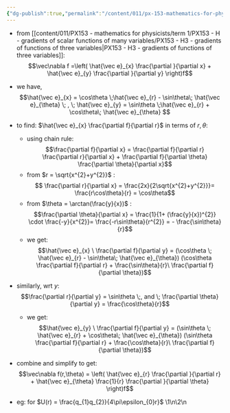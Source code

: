 ```yaml
---
{"dg-publish":true,"permalink":"/content/011/px-153-mathematics-for-physicists/term-1/px-153-h-gradients-of-scalar-functions-of-many-variables/px-153-h6-gradient-operator/","noteIcon":"1","created":"2024-11-25T10:50:32.000+00:00","updated":"2024-11-26T19:37:56.097+00:00"}
---
```


- from [[content/011/PX153 - mathematics for physicists/term 1/PX153 - H - gradients of scalar functions of many variables/PX153 - H3 - gradients of functions of three variables\|PX153 - H3 - gradients of functions of three variables]]:  
$$\vec\nabla f =\left( \hat{\vec e}_{x} \frac{\partial }{\partial x} + \hat{\vec e}_{y} \frac{\partial }{\partial y} \right)f$$
- we have, 
$$\hat{\vec e}_{x} = \cos\theta \;\hat{\vec e}_{r} - \sin\theta\; \hat{\vec e}_{\theta} \; , \; \hat{\vec e}_{y} = \sin\theta \;\hat{\vec e}_{r} + \cos\theta\; \hat{\vec e}_{\theta} $$
- to find: $\hat{\vec e}_{x}  \frac{\partial f}{\partial r}$ in terms of $r, \theta$:
	- using chain rule: 
	$$\frac{\partial f}{\partial x} =  \frac{\partial f}{\partial r}  \frac{\partial r}{\partial x} +  \frac{\partial f}{\partial \theta}  \frac{\partial \theta}{\partial x}$$
	- from $r = \sqrt{x^{2}+y^{2}}$ : 
	$$ \frac{\partial r}{\partial x} = \frac{2x}{2\sqrt{x^{2}+y^{2}}}= \frac{r\cos\theta}{r} = \cos\theta$$
	- from $\theta = \arctan(\frac{y}{x})$ : 
	$$\frac{\partial \theta}{\partial x} = \frac{1}{1+ (\frac{y}{x})^{2}} \cdot \frac{-y}{x^{2}}= \frac{-r\sin\theta}{r^{2}} = - \frac{\sin\theta}{r}$$
	- we get: 
	$$\hat{\vec e}_{x} \ \frac{\partial f}{\partial y} = (\cos\theta \; \hat{\vec e}_{r} - \sin\theta\; \hat{\vec e}_{\theta}) (\cos\theta  \frac{\partial f}{\partial r} + \frac{\sin\theta}{r}\ \frac{\partial f}{\partial \theta})$$
- similarly, wrt $y$: 
$$\frac{\partial r}{\partial y} = \sin\theta \;, and \; \frac{\partial \theta}{\partial y} = \frac{\cos\theta}{r}$$
	- we get: 
	$$\hat{\vec e}_{y} \ \frac{\partial f}{\partial y} = (\sin\theta \; \hat{\vec e}_{r} + \cos\theta\; \hat{\vec e}_{\theta}) (\sin\theta  \frac{\partial f}{\partial r} + \frac{\cos\theta}{r}\ \frac{\partial f}{\partial \theta})$$
- combine and simplify to get: 
$$\vec\nabla f(r,\theta) = \left( \hat{\vec e}_{r}  \frac{\partial }{\partial r} + \hat{\vec e}_{\theta} \frac{1}{r} \frac{\partial }{\partial \theta} \right)f$$

- eg: for $U(r) = \frac{q_{1}q_{2}}{4\pi\epsilon_{0}r}$
\1\n\2\n